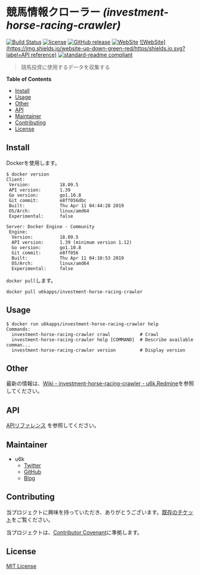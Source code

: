 # 競馬情報クローラー _(investment-horse-racing-crawler)_

[![Build Status](https://travis-ci.org/u6k/investment-horse-racing-crawler.svg?branch=master)](https://travis-ci.org/u6k/investment-horse-racing-crawler) [![license](https://img.shields.io/github/license/u6k/investment-horse-racing-crawler.svg)](https://github.com/u6k/investment-horse-racing-crawler/blob/master/LICENSE) [![GitHub release](https://img.shields.io/github/release/u6k/investment-horse-racing-crawler.svg)](https://github.com/u6k/investment-horse-racing-crawler/releases) [![WebSite](https://img.shields.io/website-up-down-green-red/https/shields.io.svg?label=u6k.Redmine)](https://redmine.u6k.me/projects/investment-horse-racing-crawler) [![WebSite](https://img.shields.io/website-up-down-green-red/https/shields.io.svg?label=API reference)](https://u6k.github.io/investment-horse-racing-crawler/) [![standard-readme compliant](https://img.shields.io/badge/readme%20style-standard-brightgreen.svg?style=flat-square)](https://github.com/RichardLitt/standard-readme)

> 競馬投資に使用するデータを収集する

__Table of Contents__

- [Install](#Install)
- [Usage](#Usage)
- [Other](#Other)
- [API](#API)
- [Maintainer](#Maintainer)
- [Contributing](#Contributing)
- [License](#License)

## Install

Dockerを使用します。

```
$ docker version
Client:
 Version:           18.09.5
 API version:       1.39
 Go version:        go1.10.8
 Git commit:        e8ff056dbc
 Built:             Thu Apr 11 04:44:28 2019
 OS/Arch:           linux/amd64
 Experimental:      false

Server: Docker Engine - Community
 Engine:
  Version:          18.09.5
  API version:      1.39 (minimum version 1.12)
  Go version:       go1.10.8
  Git commit:       e8ff056
  Built:            Thu Apr 11 04:10:53 2019
  OS/Arch:          linux/amd64
  Experimental:     false
```

`docker pull`します。

```
docker pull u6kapps/investment-horse-racing-crawler
```

## Usage

```
$ docker run u6kapps/investment-horse-racing-crawler help
Commands:
  investment-horse-racing-crawler crawl           # Crawl
  investment-horse-racing-crawler help [COMMAND]  # Describe available comman...
  investment-horse-racing-crawler version         # Display version
```

## Other

最新の情報は、[Wiki - investment-horse-racing-crawler - u6k.Redmine](https://redmine.u6k.me/projects/investment-horse-racing-crawler/wiki/Wiki)を参照してください。

## API

[APIリファレンス](https://u6k.github.io/investment-horse-racing-crawler/) を参照してください。

## Maintainer

- u6k
    - [Twitter](https://twitter.com/u6k_yu1)
    - [GitHub](https://github.com/u6k)
    - [Blog](https://blog.u6k.me/)

## Contributing

当プロジェクトに興味を持っていただき、ありがとうございます。[既存のチケット](https://redmine.u6k.me/projects/investment-horse-racing-crawler//issues/)をご覧ください。

当プロジェクトは、[Contributor Covenant](https://www.contributor-covenant.org/version/1/4/code-of-conduct)に準拠します。

## License

[MIT License](https://github.com/u6k/investment-horse-racing-crawler/blob/master/LICENSE)

